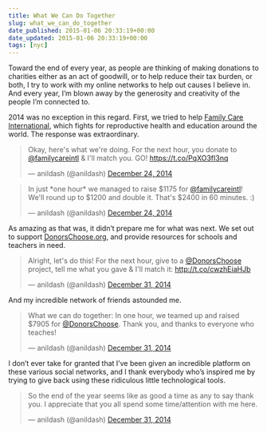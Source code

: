 ```yaml
---
title: What We Can Do Together
slug: what_we_can_do_together
date_published: 2015-01-06 20:33:19+00:00
date_updated: 2015-01-06 20:33:19+00:00
tags: [nyc]
---
```

Toward the end of every year, as people are thinking of making donations to charities either as an act of goodwill, or to help reduce their tax burden, or both, I try to work with my online networks to help out causes I believe in. And every year, I’m blown away by the generosity and creativity of the people I’m connected to.

2014 was no exception in this regard. First, we tried to help [Family Care International](http://www.familycareintl.org/en/home), which fights for reproductive health and education around the world. The response was extraordinary.

<blockquote class="twitter-tweet" data-dnt="true" data-theme="dark"><p lang="en" dir="ltr">Okay, here&#39;s what we&#39;re doing. For the next hour, you donate to <a href="https://twitter.com/familycareintl?ref_src=twsrc%5Etfw">@familycareintl</a> &amp; I&#39;ll match you. GO! <a href="https://t.co/PqXO3fI3nq">https://t.co/PqXO3fI3nq</a></p>&mdash; anildash (@anildash) <a href="https://twitter.com/anildash/status/547822383978266624?ref_src=twsrc%5Etfw">December 24, 2014</a></blockquote> <script async src="https://platform.twitter.com/widgets.js" charset="utf-8"></script>

<blockquote class="twitter-tweet" data-dnt="true" data-theme="dark"><p lang="en" dir="ltr">In just *one hour* we managed to raise $1175 for <a href="https://twitter.com/familycareintl?ref_src=twsrc%5Etfw">@familycareintl</a>! We&#39;ll round up to $1200 and double it. That&#39;s $2400 in 60 minutes. :)</p>&mdash; anildash (@anildash) <a href="https://twitter.com/anildash/status/547837919126618112?ref_src=twsrc%5Etfw">December 24, 2014</a></blockquote>

As amazing as that was, it didn’t prepare me for what was next. We set out to support [DonorsChoose.org](http://www.donorschoose.org/), and provide resources for schools and teachers in need.

<blockquote class="twitter-tweet" data-dnt="true" data-theme="dark"><p lang="en" dir="ltr">Alright, let&#39;s do this! For the next hour, give to a <a href="https://twitter.com/DonorsChoose?ref_src=twsrc%5Etfw">@DonorsChoose</a> project, tell me what you gave &amp; I&#39;ll match it: <a href="http://t.co/cwzhEiaHJb">http://t.co/cwzhEiaHJb</a></p>&mdash; anildash (@anildash) <a href="https://twitter.com/anildash/status/550374339686977536?ref_src=twsrc%5Etfw">December 31, 2014</a></blockquote>

And my incredible network of friends astounded me.

<blockquote class="twitter-tweet" data-conversation="none" data-dnt="true" data-theme="dark"><p lang="en" dir="ltr">What we can do together: In one hour, we teamed up and raised $7905 for <a href="https://twitter.com/DonorsChoose?ref_src=twsrc%5Etfw">@DonorsChoose</a>. Thank you, and thanks to everyone who teaches!</p>&mdash; anildash (@anildash) <a href="https://twitter.com/anildash/status/550392267903873024?ref_src=twsrc%5Etfw">December 31, 2014</a></blockquote> 

I don’t ever take for granted that I’ve been given an incredible platform on these various social networks, and I thank everybody who’s inspired me by trying to give back using these ridiculous little technological tools.

<blockquote class="twitter-tweet" data-dnt="true" data-theme="dark"><p lang="en" dir="ltr">So the end of the year seems like as good a time as any to say thank you. I appreciate that you all spend some time/attention with me here.</p>&mdash; anildash (@anildash) <a href="https://twitter.com/anildash/status/550396242518618112?ref_src=twsrc%5Etfw">December 31, 2014</a></blockquote> 
